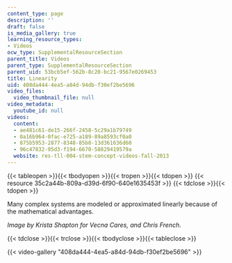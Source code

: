 ```yaml
---
content_type: page
description: ''
draft: false
is_media_gallery: true
learning_resource_types:
- Videos
ocw_type: SupplementalResourceSection
parent_title: Videos
parent_type: SupplementalResourceSection
parent_uid: 53bcb5ef-562b-8c20-bc21-9567e0269453
title: Linearity
uid: 408da444-4ea5-a84d-94db-f30ef2be5696
video_files:
  video_thumbnail_file: null
video_metadata:
  youtube_id: null
videos:
  content:
  - ae481c61-de15-266f-2458-5c29a1b79749
  - 0a16b964-0fac-e725-a189-89a8593cf0a0
  - 875b5953-2877-8348-85b8-13d361636d60
  - 96c47832-95d3-f194-6670-58829419579a
  website: res-tll-004-stem-concept-videos-fall-2013
---
```

{{< tableopen >}}{{< tbodyopen >}}{{< tropen >}}{{< tdopen >}}
{{< resource 35c2a44b-809a-d39d-6f90-640e1635453f >}}
{{< tdclose >}}{{< tdopen >}}

Many complex systems are modeled or approximated linearly because of the mathematical advantages.

_Image by Krista Shapton for Vecna Cares, and Chris French._

{{< tdclose >}}{{< trclose >}}{{< tbodyclose >}}{{< tableclose >}}

{{< video-gallery "408da444-4ea5-a84d-94db-f30ef2be5696" >}}